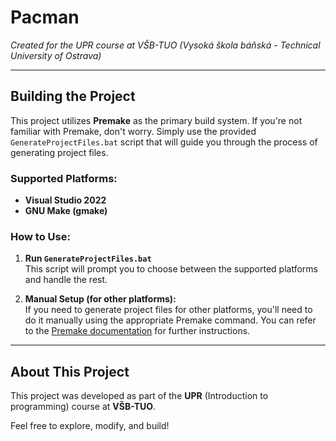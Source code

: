 # **Pacman**  
*Created for the UPR course at VŠB-TUO (Vysoká škola báňská - Technical University of Ostrava)*

---

## **Building the Project**  
This project utilizes **Premake** as the primary build system. If you're not familiar with Premake, don't worry. Simply use the provided `GenerateProjectFiles.bat` script that will guide you through the process of generating project files.

### Supported Platforms:  
- **Visual Studio 2022**  
- **GNU Make (gmake)**

### How to Use:  
1. **Run `GenerateProjectFiles.bat`**  
   This script will prompt you to choose between the supported platforms and handle the rest.

2. **Manual Setup (for other platforms):**  
   If you need to generate project files for other platforms, you'll need to do it manually using the appropriate Premake command. You can refer to the [Premake documentation](https://premake.github.io/docs/) for further instructions.

---

## **About This Project**  
This project was developed as part of the **UPR** (Introduction to programming) course at **VŠB-TUO**.

Feel free to explore, modify, and build!